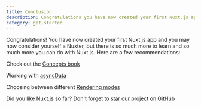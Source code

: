 ```yaml
---
title: Conclusion
description: Congratulations you have now created your first Nuxt.js app and you may now consider yourself a Nuxter. But there is so much more to learn and so much more you can do with Nuxt.js. Here are a few recommendations.
category: get-started
---
```


Congratulations! You have now created your first Nuxt.js app and you may now consider yourself a Nuxter, but there is so much more to learn and so much more you can do with Nuxt.js. Here are a few recommendations:

<base-alert type="next">

Check out the [Concepts book](../concepts/views)

</base-alert>

<base-alert type="next">

Working with [asyncData](/docs/2.x/features/data-fetching#async-data)

</base-alert>

<base-alert type="next">

Choosing between different [Rendering modes](/docs/2.x/features/rendering-modes)

</base-alert>

<base-alert type="star">

Did you like Nuxt.js so far? Don't forget to [star our project](https://github.com/nuxt/nuxt.js) on GitHub

</base-alert>
